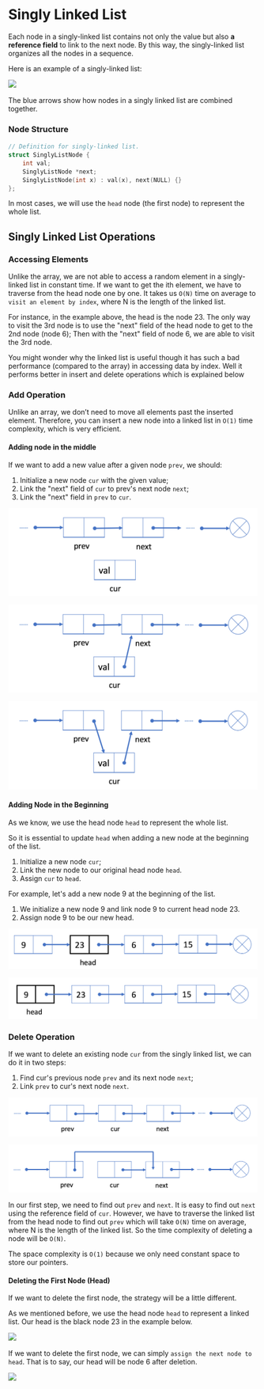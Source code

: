 # Singly Linked List

Each node in a singly-linked list contains not only the value but also **a reference field** to link to the next node. By this way, the singly-linked list organizes all the nodes in a sequence.

Here is an example of a singly-linked list:

![](https://s3-lc-upload.s3.amazonaws.com/uploads/2018/04/12/screen-shot-2018-04-12-at-152754.png)

The blue arrows show how nodes in a singly linked list are combined together.

### Node Structure

```cpp
// Definition for singly-linked list.
struct SinglyListNode {
    int val;
    SinglyListNode *next;
    SinglyListNode(int x) : val(x), next(NULL) {}
};
```

In most cases, we will use the `head` node (the first node) to represent the whole list.

## Singly Linked List Operations

### Accessing Elements

Unlike the array, we are not able to access a random element in a singly-linked list in constant time. If we want to get the ith element, we have to traverse from the head node one by one. It takes us `O(N)` time on average to `visit an element by index`, where N is the length of the linked list.

For instance, in the example above, the head is the node 23. The only way to visit the 3rd node is to use the "next" field of the head node to get to the 2nd node (node 6); Then with the "next" field of node 6, we are able to visit the 3rd node.

You might wonder why the linked list is useful though it has such a bad performance (compared to the array) in accessing data by index. Well it performs better in insert and delete operations which is explained below

### Add Operation

Unlike an array, we don’t need to move all elements past the inserted element. Therefore, you can insert a new node into a linked list in `O(1)` time complexity, which is very efficient.

#### Adding node in the middle

If we want to add a new value after a given node `prev`, we should:&#x20;

1. Initialize a new node `cur` with the given value;
2. Link the "next" field of `cur` to prev's next node `next`;
3. Link the "next" field in `prev` to `cur`.

![](<../../../.gitbook/assets/image (43).png>)

![](<../../../.gitbook/assets/image (44).png>)

![](<../../../.gitbook/assets/image (45).png>)

#### Adding Node in the Beginning

As we know, we use the head node `head` to represent the whole list.

So it is essential to update `head` when adding a new node at the beginning of the list.

1. Initialize a new node `cur`;
2. Link the new node to our original head node `head`.
3. Assign `cur` to `head`.

For example, let's add a new node 9 at the beginning of the list.

1. We initialize a new node 9 and link node 9 to current head node 23.
2. Assign node 9 to be our new head.

![](<../../../.gitbook/assets/image (46).png>)

![](<../../../.gitbook/assets/image (47).png>)

### Delete Operation

If we want to delete an existing node `cur` from the singly linked list, we can do it in two steps:

1. Find cur's previous node `prev` and its next node `next`;
2. Link `prev` to cur's next node `next`.

![](<../../../.gitbook/assets/image (48).png>)

![](<../../../.gitbook/assets/image (49).png>)

In our first step, we need to find out `prev` and `next`. It is easy to find out `next` using the reference field of `cur`. However, we have to traverse the linked list from the head node to find out `prev` which will take `O(N)` time on average, where N is the length of the linked list. So the time complexity of deleting a node will be `O(N)`.

The space complexity is `O(1)` because we only need constant space to store our pointers.

#### Deleting the First Node (Head)

If we want to delete the first node, the strategy will be a little different.

As we mentioned before, we use the head node `head` to represent a linked list. Our head is the black node 23 in the example below.

![](https://s3-lc-upload.s3.amazonaws.com/uploads/2018/04/19/screen-shot-2018-04-19-at-130024.png)

If we want to delete the first node, we can simply `assign the next node to head`. That is to say, our head will be node 6 after deletion.

![](https://s3-lc-upload.s3.amazonaws.com/uploads/2018/04/19/screen-shot-2018-04-19-at-130031.png)



